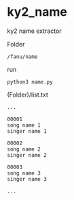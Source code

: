 # ky2_name
ky2 name extractor

Folder 
<pre><code>/fanu/name</code></pre>

run
<pre><code>python3 name.py</code></pre>

(Folder)/list.txt
<pre><code>...

00001
song name 1
singer name 1

00002
song name 2
singer name 2

00003
song name 3
singer name 3

...</code></pre>
